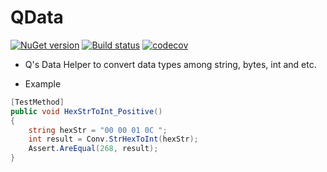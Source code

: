 # QData

[![NuGet version](https://badge.fury.io/nu/QData.svg)](https://badge.fury.io/nu/QData)
[![Build status](https://ci.appveyor.com/api/projects/status/w1ce121c2uvde2l3?svg=true)](https://ci.appveyor.com/project/chinaq/qdata)
[![codecov](https://codecov.io/gh/chinaq/QData/branch/master/graph/badge.svg)](https://codecov.io/gh/chinaq/QData)

- Q's Data Helper to convert data types among string, bytes, int and etc.

- Example
``` cs
[TestMethod]
public void HexStrToInt_Positive()
{
    string hexStr = "00 00 01 0C ";
    int result = Conv.StrHexToInt(hexStr);
    Assert.AreEqual(268, result);
}
```